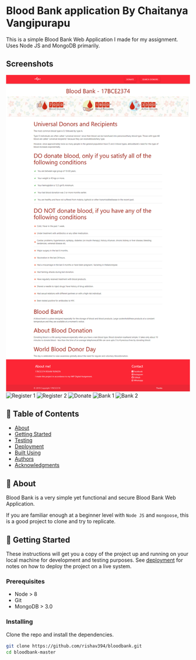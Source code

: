 # Blood Bank application By Chaitanya Vangipurapu

This is a simple Blood Bank Web Application I made for my assignment. Uses Node JS and MongoDB primarily.

## Screenshots

![Home](https://github.com/Chaitanya-vangipurapu/blood-bank-using-nodejs/blob/main/screenshots/1.Home.png)
![Register 1](/blood-bank-using-nodejs/screenshots/2.Register.png)
![Register 2](screenshots/Register.png)
![Donate](screenshots/Donate.png)
![Bank 1](screenshots/Bank.png)
![Bank 2](screenshots/Bank.png)

## 📝 Table of Contents

- [About](#-about-)
- [Getting Started](#-getting-started-)
- [Testing](#-running-the-tests-)
- [Deployment](#-deployment-)
- [Built Using](#-built-using-)
- [Authors](#-authors-)
- [Acknowledgments](#-acknowledgements-)

## 🧐 About

Blood Bank is a very simple yet functional and secure Blood Bank Web Application.

If you are familiar enough at a beginner level with `Node JS` and `mongoose`, this is a good project to clone and try to replicate.

## 🏁 Getting Started

These instructions will get you a copy of the project up and running on your local machine for development and testing purposes. See [deployment](#deployment) for notes on how to deploy the project on a live system.

### Prerequisites

- Node > 8
- Git
- MongoDB > 3.0

### Installing

Clone the repo and install the dependencies.

```bash
git clone https://github.com/rishav394/bloodbank.git
cd bloodbank-master
